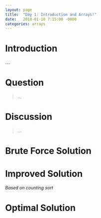 ```yaml
---
layout: page
title:  "Day 1: Introduction and Arrays!"
date:   2018-01-10 7:15:00 -0000
categories: arrays 
---
```

# Introduction
....

# Question
> ...

# Discussion
> ...

# Brute Force Solution

# Improved Solution 
*Based on counting sort*

# Optimal Solution



